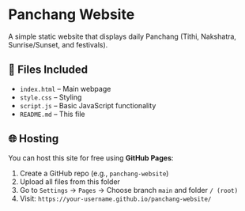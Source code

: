 # Panchang Website

A simple static website that displays daily Panchang (Tithi, Nakshatra, Sunrise/Sunset, and festivals).

## 📁 Files Included
- `index.html` – Main webpage
- `style.css` – Styling
- `script.js` – Basic JavaScript functionality
- `README.md` – This file

## 🌐 Hosting
You can host this site for free using **GitHub Pages**:

1. Create a GitHub repo (e.g., `panchang-website`)
2. Upload all files from this folder
3. Go to `Settings` → `Pages` → Choose branch `main` and folder `/ (root)`
4. Visit: `https://your-username.github.io/panchang-website/`
